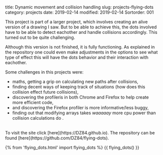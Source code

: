 title: Dynamic movement and collision handling
slug: projects-flying-dots
category: projects
date: 2019-02-14
modified: 2019-02-14
Sortorder: 001

<div class="container-for-dots">
	<div class="ref_point"></div>
</div>

This project is part of a larger project, which involves creating an alive version of a drawing I saw. But to be able to achieve this, the dots involved have to be able to detect eachother and handle collisions accordingly. This turned out to be quite challenging.

Although this version is not finished, it is fully functioning. As explained in the repository one could even make adjustments in the options to see what type of effect this will have the dots behavior and their interaction with eachother.

Some challenges in this projects were:

* maths, getting a grip on calculating new paths after collisions,
* finding decent ways of keeping track of situations (how does this collision effect future collisions),
* discovering the profileris in both Chrome and Firefox to help create more efficient code,
* and discovering the Firefox profiler is more informative/less buggy,
* finding out that modifying arrays takes *waaaaay* more cpu power than collision calculations do
.

<br>
To visit the site click [here](https://DZ84.github.io).
The repository can be found [here](https://github.com/DZ84/flying-dots).

{% from 'flying_dots.html' import flying_dots %}
{{ flying_dots() }}

<script>
	var el = document.getElementById("together")

    var ref_point = document.getElementsByClassName("ref_point")[0]
    ref_point.parentNode.insertBefore(el, null)
</script>
